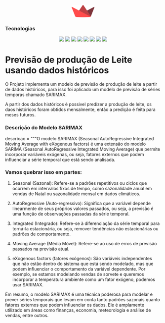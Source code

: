 <p align="center">
  <img height="40px" src="../utils/streamlit_logo.png">
</p>



<h3  id="techs">Tecnologias</h3>

<p align=center> <img src="https://img.shields.io/badge/python-3670A0?style=for-the-badge&logo=python&logoColor=ffdd54"> <img src="https://img.shields.io/badge/pandas-%23150458.svg?style=for-the-badge&logo=pandas&logoColor=white""> <img src="https://img.shields.io/badge/numpy-%23013243.svg?style=for-the-badge&logo=numpy&logoColor=white"> <img src="https://img.shields.io/badge/Matplotlib-%23ffffff.svg?style=for-the-badge&logo=Matplotlib&logoColor=black"> <img src="https://img.shields.io/badge/jupyter-%23FA0F00.svg?style=for-the-badge&logo=jupyter&logoColor=white"> <img src="https://img.shields.io/badge/TensorFlow-%23FF6F00.svg?style=for-the-badge&logo=TensorFlow&logoColor=white"> <img src="https://img.shields.io/badge/PyTorch-%23EE4C2C.svg?style=for-the-badge&logo=PyTorch&logoColor=white"> <img src="https://img.shields.io/badge/scikit--learn-%23F7931E.svg?style=for-the-badge&logo=scikit-learn&logoColor=white">
  </ul>
  <br>
</p>


# Previsão de produção de Leite usando dados históricos

O Projeto implementa um modelo de previsão de produção de leite a partir
de dados históricos, para isso foi aplicado um modelo de previsão
de séries temporas chamado SARIMAX.

A partir dos dados históricos é possivel predizer a produção de leite,
os daos históricos foram obtidos mensalmente, então a predição é feita
para meses futuros.


### **Descrição do Modelo SARIMAX**

descricao = """O modelo SARIMAX (Seasonal AutoRegressive Integrated Moving
Average with eXogenous factors) é uma extensão do modelo SARIMA
(Seasonal AutoRegressive Integrated Moving Average) que permite
incorporar variáveis exógenas, ou seja, fatores externos que podem
influenciar a série temporal que está sendo analisada.

### Vamos quebrar isso em partes:

1. Seasonal (Sazonal): Refere-se a padrões repetitivos ou ciclos que
ocorrem em intervalos fixos de tempo, como sazonalidade anual em vendas
de Natal ou sazonalidade mensal em dados climáticos.

2. AutoRegressive (Auto-regressivo): Significa que a variável depende
linearmente de seus próprios valores passados, ou seja, a previsão é
uma função de observações passadas da série temporal.

3. Integrated (Integrado): Refere-se à diferenciação da série temporal
para torná-la estacionária, ou seja, remover tendências não
estacionárias ou padrões de comportamento.

4. Moving Average (Média Móvel): Refere-se ao uso de erros de previsão
passados na previsão atual.

5. eXogenous factors (fatores exógenos): São variáveis independentes
que não estão dentro do sistema que está sendo modelado, mas que podem
influenciar o comportamento da variável dependente. Por exemplo, se
estamos modelando vendas de sorvete e queremos incorporar a temperatura
ambiente como um fator exógeno, podemos usar SARIMAX.

Em resumo, o modelo SARIMAX é uma técnica poderosa para modelar e
prever séries temporais que levam em conta tanto padrões sazonais
quanto fatores externos que podem influenciar os dados. Ele é
amplamente utilizado em áreas como finanças, economia, meteorologia
e análise de vendas, entre outros.




